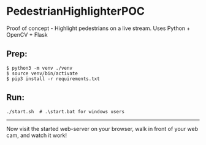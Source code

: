 # PedestrianHighlighterPOC
Proof of concept - Highlight pedestrians on a live stream. Uses Python + OpenCV + Flask

## Prep:

```
$ python3 -m venv ./venv
$ source venv/bin/activate
$ pip3 install -r requirements.txt
```

## Run:
```
./start.sh  # .\start.bat for windows users
```

---

Now visit the started web-server on your browser, walk in front of your web cam, and watch it work!


